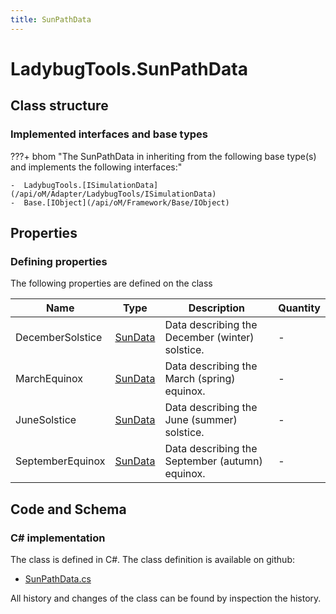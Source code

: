 ```yaml
---
title: SunPathData
---
```


# LadybugTools.SunPathData



## Class structure

### Implemented interfaces and base types

???+ bhom "The SunPathData in inheriting from the following base type(s) and implements the following interfaces:"

    -  LadybugTools.[ISimulationData](/api/oM/Adapter/LadybugTools/ISimulationData)
    -  Base.[IObject](/api/oM/Framework/Base/IObject)


## Properties



### Defining properties

The following properties are defined on the class

| Name             | Type             | Description      | Quantity         |
|------------------|------------------|------------------|------------------|
| DecemberSolstice | [SunData](/api/oM/Adapter/LadybugTools/SunData) | Data describing the December (winter) solstice. | - |
| MarchEquinox | [SunData](/api/oM/Adapter/LadybugTools/SunData) | Data describing the March (spring) equinox. | - |
| JuneSolstice | [SunData](/api/oM/Adapter/LadybugTools/SunData) | Data describing the June (summer) solstice. | - |
| SeptemberEquinox | [SunData](/api/oM/Adapter/LadybugTools/SunData) | Data describing the September (autumn) equinox. | - |


## Code and Schema

### C# implementation

The class is defined in C#. The class definition is available on github:

- [SunPathData.cs](https://github.com/BHoM/LadybugTools_Toolkit/blob/develop/LadybugTools_oM/MetaData/SunPathData.cs)

All history and changes of the class can be found by inspection the history.

